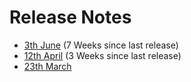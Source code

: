
# Release Notes

* [3th June](35115-368.md) (7 Weeks since last release)
* [12th April](113115-206.md) (3 Weeks since last release)
* [23th March](232115-160.md) 

